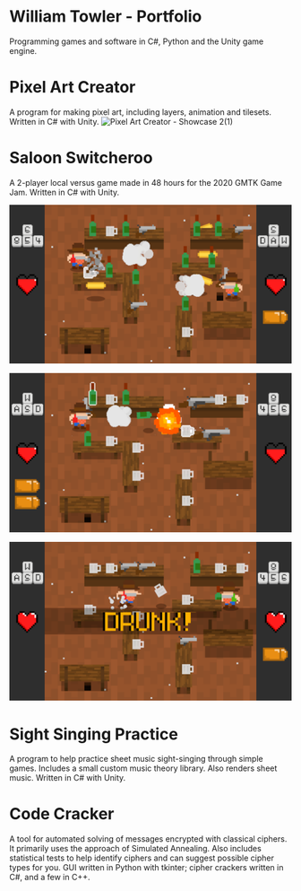 # William Towler - Portfolio

Programming games and software in C#, Python and the Unity game engine.

# Pixel Art Creator

A program for making pixel art, including layers, animation and tilesets. Written in C# with Unity.
![Pixel Art Creator - Showcase 2(1)](https://github.com/MrWoafer/MrWoafer.github.io/assets/159387325/094cfb28-e1ac-40bd-9073-608957c248e4)

# Saloon Switcheroo

A 2-player local versus game made in 48 hours for the 2020 GMTK Game Jam. Written in C# with Unity.

![screenshot](Images/Saloon-Switcheroo-1.png)

![screenshot](Images/Saloon-Switcheroo-2.png)

![screenshot](Images/Saloon-Switcheroo-3.png)

# Sight Singing Practice

A program to help practice sheet music sight-singing through simple games. Includes a small custom music theory library. Also renders sheet music. Written in C# with Unity.

# Code Cracker

A tool for automated solving of messages encrypted with classical ciphers. It primarily uses the approach of Simulated Annealing. Also includes statistical tests to help identify ciphers and can suggest possible cipher types for you. GUI written in Python with tkinter; cipher crackers written in C#, and a few in C++.
